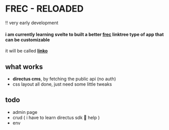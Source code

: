 # FREC - RELOADED
:bangbang:  very early development 
#### i am currently learning svelte to built a better [frec](https://github.com//ayamkv/frec) linktree type of app that can be customizable
it will be called <b> [linko](https://github.com/ayamkv/linko)</b>


## what works
- **directus cms**, by fetching the public api (no auth) 
- css layout all done, just need some little tweaks

## todo
- admin page 
- crud ( i have to learn directus sdk 🙂 help )
- env

